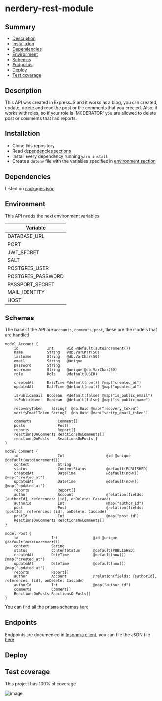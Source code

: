 # nerdery-rest-module

## Summary
* [Description](#description)
* [Installation](#installation)
* [Dependencies](#dependencies)
* [Environment](#environment)
* [Schemas](#schemas)
* [Endpoints](#endpoints)
* [Deploy](#deploy)
* [Test coverage](#test-coverage)

## Description

This API was created in ExpressJS and it works as a blog, you can created, update, delete and read the post or the comments that you created. Also, it works with roles, so if your role is 'MODERATOR' you are allowed to delete post or comments that had reports.

## Installation

* Clone this repository
* Read [dependencies sections](#dependencies)
* Install every dependency running `yarn install`
* Create a `dotenv` file with the variables specified in [environment section](#environment)

## Dependencies

Listed on [packages.json](package.json)

## Environment

This API needs the next environment variables

| Variable          |
|-------------------|
| DATABASE_URL      |
| PORT              |
| JWT_SECRET        |
| SALT              |
| POSTGRES_USER     |
| POSTGRES_PASSWORD |
| PASSPORT_SECRET   |
| MAIL_IDENTITY     |
| HOST              |

## Schemas

The base of the API are `accounts`, `comments`, `post`, these are the models that are handled

```
model Account {
    id             Int      @id @default(autoincrement())
    name           String   @db.VarChar(50)
    lastname       String   @db.VarChar(50)
    email          String   @unique
    password       String
    username       String   @unique @db.VarChar(50)
    role           Role     @default(USER)
    
    createdAt      DateTime @default(now()) @map("created_at")
    updatedAt      DateTime @default(now()) @map("updated_at")

    isPublicEmail  Boolean  @default(false) @map("is_public_email")
    isPublicName   Boolean  @default(false) @map("is_public_name")

    recoveryToken    String?  @db.Uuid @map("recovery_token")
    verifyEmailToken String?  @db.Uuid @map("verify_email_token")

    comments            Comment[]
    posts               Post[]
    reports             Report[]
    reactionsOnComments ReactionsOnComments[]
    reactionsOnPosts    ReactionsOnPosts[]
}
```

```
model Comment {
    id                  Int                   @id @unique @default(autoincrement())
    content             String
    status              ContentStatus         @default(PUBLISHED)
    createdAt           DateTime              @default(now()) @map("created_at")
    updatedAt           DateTime              @default(now()) @map("updated_at")
    reports             Report[]
    author              Account               @relation(fields: [authorId], references: [id], onDelete: Cascade)
    authorId            Int                   @map("author_id")
    post                Post                  @relation(fields: [postId], references: [id], onDelete: Cascade)
    postId              Int                   @map("post_id")
    ReactionsOnComments ReactionsOnComments[]
}
```

```
model Post {
    id               Int                @id @unique @default(autoincrement())
    content          String
    status           ContentStatus      @default(PUBLISHED)
    createdAt        DateTime           @default(now()) @map("created_at")
    updatedAt        DateTime           @default(now()) @map("updated_at")
    reports          Report[]
    author           Account            @relation(fields: [authorId], references: [id], onDelete: Cascade)
    authorId         Int                @map("author_id")
    comments         Comment[]
    ReactionsOnPosts ReactionsOnPosts[]
}
```
You can find all the prisma schemas [here](prisma/schema.prisma)

## Endpoints 

Endpoints are documented in [Insonmia client](https://insomnia.rest/download), you can file the JSON file [here](src/docs/blog-api.json) 

## Deploy

## Test coverage

This project has 100% of coverage

![image](https://github.com/irenehl/nerdery-rest-module/assets/54600515/1b1c3915-56eb-403a-aa9e-a7c8413e696d)
